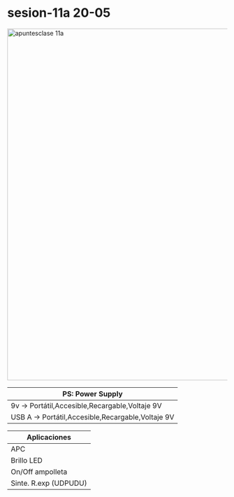 # sesion-11a 20-05

<img width="804" alt="apuntesclase 11a" src="https://github.com/user-attachments/assets/f8d28f8b-39ce-4000-949c-3eb1a8154d0a" />

|PS: Power Supply|
|-----|
|9v -> Portátil,Accesible,Recargable,Voltaje 9V|
|USB A -> Portátil,Accesible,Recargable,Voltaje 9V|

|Aplicaciones|
|---|
|APC|
|Brillo LED|
|On/Off ampolleta|
|Sinte. R.exp (UDPUDU)|
